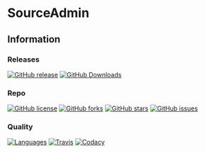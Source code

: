 # SourceAdmin

## Information

### Releases

[![GitHub release](https://img.shields.io/github/release/technoblazed/sourceadmin.svg?style=flat-square&label=Latest%20Release&colorB=FF69B4)](https://github.com/Technoblazed/sourceadmin/releases/latest)
[![GitHub Downloads](https://img.shields.io/github/downloads/technoblazed/sourceadmin/total.svg?style=flat-square&label=Downloads&colorB=FF69B4)](https://github.com/Technoblazed/sourceadmin/releases/latest)

### Repo

[![GitHub license](https://img.shields.io/badge/license-GPLv3-blue.svg?style=flat-square&label=License&colorB=1182C2)](https://raw.githubusercontent.com/Technoblazed/sourceadmin/master/LICENSE)
[![GitHub forks](https://img.shields.io/github/forks/technoblazed/sourceadmin.svg?style=flat-square&label=Forks&colorB=1182C2)](https://github.com/technoblazed/sourceadmin/network)
[![GitHub stars](https://img.shields.io/github/stars/technoblazed/sourceadmin.svg?style=flat-square&label=Stars&colorB=1182C2)](https://github.com/technoblazed/sourceadmin/stargazers)
[![GitHub issues](https://img.shields.io/github/issues/technoblazed/sourceadmin.svg?style=flat-square&label=Issues&colorB=1182C2)](https://github.com/technoblazed/sourceadmin/issues)

### Quality

[![Languages](https://img.shields.io/github/languages/count/technoblazed/sourceadmin.svg?style=flat-square&label=Languages&colorB=green)](https://github.com/Technoblazed/sourceadmin)
[![Travis](https://img.shields.io/travis/Technoblazed/sourceadmin.svg?style=flat-square&label=TravisCI%20Build)](https://travis-ci.org/Technoblazed/sourceadmin)
[![Codacy](https://img.shields.io/codacy/grade/7f2feef106234b6ea78410ad10cc3ef3.svg?style=flat-square&label=Code%20Quality)](https://www.codacy.com/app/technoblazed/sourceadmin)
